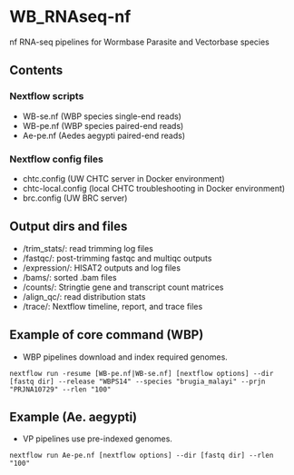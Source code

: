 # WB_RNAseq-nf
nf RNA-seq pipelines for Wormbase Parasite and Vectorbase species

## Contents

### Nextflow scripts
- WB-se.nf (WBP species single-end reads)
- WB-pe.nf (WBP species paired-end reads)
- Ae-pe.nf (Aedes aegypti paired-end reads)

### Nextflow config files
- chtc.config (UW CHTC server in Docker environment)
- chtc-local.config (local CHTC troubleshooting in Docker environment)
- brc.config (UW BRC server)

## Output dirs and files
- /trim_stats/: read trimming log files
- /fastqc/: post-trimming fastqc and multiqc outputs
- /expression/: HISAT2 outputs and log files
- /bams/: sorted .bam files
- /counts/: Stringtie gene and transcript count matrices
- /align_qc/: read distribution stats
- /trace/: Nextflow timeline, report, and trace files

## Example of core command (WBP)
- WBP pipelines download and index required genomes.

`nextflow run -resume [WB-pe.nf|WB-se.nf] [nextflow options] --dir [fastq dir] --release "WBPS14" --species "brugia_malayi" --prjn "PRJNA10729" --rlen "100"`


## Example (Ae. aegypti)
- VP pipelines use pre-indexed genomes.

`nextflow run Ae-pe.nf [nextflow options] --dir [fastq dir] --rlen "100"`
